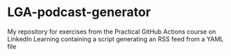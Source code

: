 # LGA-podcast-generator
My repository for exercises from the Practical GitHub Actions course on LinkedIn Learning containing a script generating an RSS feed from a YAML file
